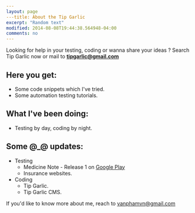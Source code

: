 ```yaml
---
layout: page
---title: About the Tip Garlic
excerpt: "Random text"
modified: 2014-08-08T19:44:38.564948-04:00
comments: no
---
```


Looking for help in your testing, coding or wanna share your ideas ? Search Tip Garlic now or mail to <strong>[tipgarlic@gmail.com](mailto:tipgarlic@gmail.com)</strong>

## Here you get:

* Some code snippets which I've tried.
* Some automation testing tutorials.

## What I've been doing:

* Testing by day, coding by night.

## Some @_@ updates:

* Testing
	+ Medicine Note - Release 1 on [Google Play](https://www.facebook.com/l.php?u=https%3A%2F%2Fplay.google.com%2Fstore%2Fapps%2Fdetails%3Fid%3Dcom.dreamdigitizers.medicinenote&h=4AQGxoRFT)
	+ Insurance websites.
* Coding
	+ Tip Garlic.
	+ Tip Garlic CMS.

If you'd like to know more about me, reach to [vanphamvn@gmail.com](mailto:vanphamvn@gmail.com)